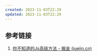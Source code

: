 ```yaml
---
created: 2023-11-03T22:29
updated: 2023-11-03T22:29
---
```

## 参考链接
1. [你不知道的Js高级方法 - 掘金 (juejin.cn)](https://juejin.cn/post/7242983917603405883?utm_source=gold_browser_extension)